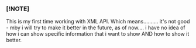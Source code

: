 ### [!NOTE]
This is my first time working with XML API.
Which means.......... it's not good - mby i will try to make it better in the future, as of now.... i have no idea of how i can show specific information that i want to show AND how to show it better.
